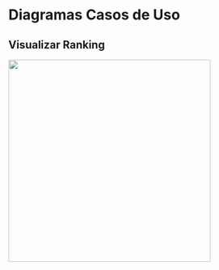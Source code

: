 # Diagramas Casos de Uso

## Visualizar Ranking
<div class="toolgrid">
	<div>
        <img height="400px" src="../imagens/visualizar_ranking.png"> 
    </div>
</div>